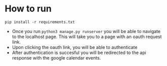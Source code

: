 # How to run

`pip install -r requirements.txt`

- Once you run `python3 manage.py runserver` you will be able to navigate to the localhost page. This will take you to a page with an oauth request link.
- Upon clicking the oauth link, you will be able to authenticate
- After authentication is succesful you will be redirected to the api response with the google calendar events.
